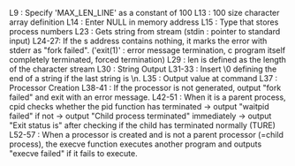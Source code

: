 L9 : Specify 'MAX_LEN_LINE' as a constant of 100
L13 : 100 size character array definition
L14 : Enter NULL in memory address
L15 : Type that stores process numbers
L23 : Gets string from stream (stdin : pointer to standard input)
L24-27: If the s address contains nothing, it marks the error with stderr as "fork failed". ('exit(1)' : error message termination, c program itself completely terminated, forced termination)
L29 : len is defined as the length of the character stream
L30 : String Output
L31-33 : Insert \0 defining the end of a string if the last string is \n.
L35 : Output value at command
L37 : Processor Creation
L38-41 : If the processor is not generated, output "fork failed" and exit with an error message.
L42-51 : When it is a parent process, cpid checks whether the pid function has terminated -> output "waitpid failed" if not -> output "Child process terminated" immediately -> output "Exit status is" after checking if the child has terminated normally (TURE)
L52-57 : When a processor is created and is not a parent processor (=child process), the execve function executes another program and outputs "execve failed" if it fails to execute.

